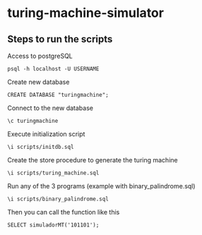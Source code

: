 # turing-machine-simulator

## Steps to run the scripts

Access to postgreSQL

`psql -h localhost -U USERNAME`

Create new database

`CREATE DATABASE "turingmachine";`

Connect to the new database

`\c turingmachine`

Execute initialization script

`\i scripts/initdb.sql`

Create the store procedure to generate the turing machine

`\i scripts/turing_machine.sql`

Run any of the 3 programs (example with binary_palindrome.sql)

`\i scripts/binary_palindrome.sql`

Then you can call the function like this

`SELECT simuladorMT('101101');`